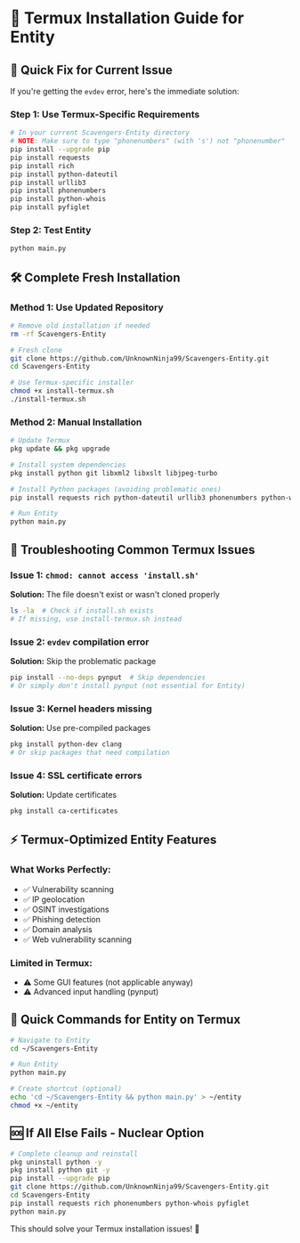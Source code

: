 # 🚀 Termux Installation Guide for Entity

## 📱 **Quick Fix for Current Issue**

If you're getting the `evdev` error, here's the immediate solution:

### **Step 1: Use Termux-Specific Requirements**
```bash
# In your current Scavengers-Entity directory
# NOTE: Make sure to type "phonenumbers" (with 's') not "phonenumber"
pip install --upgrade pip
pip install requests
pip install rich
pip install python-dateutil
pip install urllib3
pip install phonenumbers
pip install python-whois
pip install pyfiglet
```

### **Step 2: Test Entity**
```bash
python main.py
```

## 🛠️ **Complete Fresh Installation**

### **Method 1: Use Updated Repository**
```bash
# Remove old installation if needed
rm -rf Scavengers-Entity

# Fresh clone
git clone https://github.com/UnknownNinja99/Scavengers-Entity.git
cd Scavengers-Entity

# Use Termux-specific installer
chmod +x install-termux.sh
./install-termux.sh
```

### **Method 2: Manual Installation**
```bash
# Update Termux
pkg update && pkg upgrade

# Install system dependencies
pkg install python git libxml2 libxslt libjpeg-turbo

# Install Python packages (avoiding problematic ones)
pip install requests rich python-dateutil urllib3 phonenumbers python-whois pyfiglet

# Run Entity
python main.py
```

## 🔧 **Troubleshooting Common Termux Issues**

### **Issue 1: `chmod: cannot access 'install.sh'`**
**Solution:** The file doesn't exist or wasn't cloned properly
```bash
ls -la  # Check if install.sh exists
# If missing, use install-termux.sh instead
```

### **Issue 2: `evdev` compilation error**
**Solution:** Skip the problematic package
```bash
pip install --no-deps pynput  # Skip dependencies
# Or simply don't install pynput (not essential for Entity)
```

### **Issue 3: Kernel headers missing**
**Solution:** Use pre-compiled packages
```bash
pkg install python-dev clang
# Or skip packages that need compilation
```

### **Issue 4: SSL certificate errors**
**Solution:** Update certificates
```bash
pkg install ca-certificates
```

## ⚡ **Termux-Optimized Entity Features**

### **What Works Perfectly:**
- ✅ Vulnerability scanning
- ✅ IP geolocation
- ✅ OSINT investigations
- ✅ Phishing detection
- ✅ Domain analysis
- ✅ Web vulnerability scanning

### **Limited in Termux:**
- ⚠️  Some GUI features (not applicable anyway)
- ⚠️  Advanced input handling (pynput)

## 📝 **Quick Commands for Entity on Termux**

```bash
# Navigate to Entity
cd ~/Scavengers-Entity

# Run Entity
python main.py

# Create shortcut (optional)
echo 'cd ~/Scavengers-Entity && python main.py' > ~/entity
chmod +x ~/entity
```

## 🆘 **If All Else Fails - Nuclear Option**

```bash
# Complete cleanup and reinstall
pkg uninstall python -y
pkg install python git -y
pip install --upgrade pip
git clone https://github.com/UnknownNinja99/Scavengers-Entity.git
cd Scavengers-Entity
pip install requests rich phonenumbers python-whois pyfiglet
python main.py
```

This should solve your Termux installation issues! 🎯
